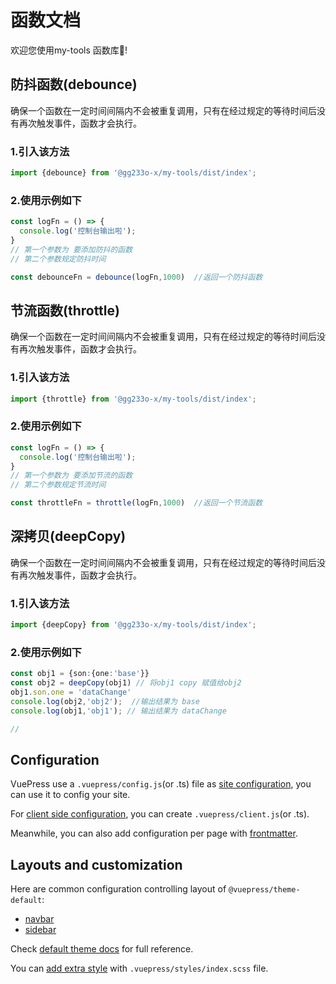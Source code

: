 # 函数文档

欢迎您使用my-tools 函数库:tada:!

## 防抖函数(debounce)

确保一个函数在一定时间间隔内不会被重复调用，只有在经过规定的等待时间后没有再次触发事件，函数才会执行。

### 1.引入该方法
```ts title="App.vue"
import {debounce} from '@gg233o-x/my-tools/dist/index';
```

### 2.使用示例如下
```ts title="App.vue"
const logFn = () => {
  console.log('控制台输出啦');
}
// 第一个参数为 要添加防抖的函数
// 第二个参数规定防抖时间

const debounceFn = debounce(logFn,1000)  //返回一个防抖函数
```


## 节流函数(throttle)

确保一个函数在一定时间间隔内不会被重复调用，只有在经过规定的等待时间后没有再次触发事件，函数才会执行。

### 1.引入该方法
```ts title="App.vue"
import {throttle} from '@gg233o-x/my-tools/dist/index';
```

### 2.使用示例如下
```ts title="App.vue"
const logFn = () => {
  console.log('控制台输出啦');
}
// 第一个参数为 要添加节流的函数
// 第二个参数规定节流时间

const throttleFn = throttle(logFn,1000)  //返回一个节流函数
```

## 深拷贝(deepCopy)

确保一个函数在一定时间间隔内不会被重复调用，只有在经过规定的等待时间后没有再次触发事件，函数才会执行。

### 1.引入该方法
```ts title="App.vue"
import {deepCopy} from '@gg233o-x/my-tools/dist/index';
```

### 2.使用示例如下
```ts title="App.vue"
const obj1 = {son:{one:'base'}}
const obj2 = deepCopy(obj1) // 将obj1 copy 赋值给obj2
obj1.son.one = 'dataChange'
console.log(obj2,'obj2');  //输出结果为 base
console.log(obj1,'obj1'); // 输出结果为 dataChange

//
```
## Configuration

VuePress use a `.vuepress/config.js`(or .ts) file as [site configuration][config], you can use it to config your site.

For [client side configuration][client-config], you can create `.vuepress/client.js`(or .ts).

Meanwhile, you can also add configuration per page with [frontmatter][].

## Layouts and customization

Here are common configuration controlling layout of `@vuepress/theme-default`:

- [navbar][]
- [sidebar][]

Check [default theme docs][default-theme] for full reference.

You can [add extra style][style] with `.vuepress/styles/index.scss` file.

[routing]: https://vuejs.press/guide/page.html#routing
[content]: https://vuejs.press/guide/page.html#content
[synatex-extensions]: https://vuejs.press/guide/markdown.html#syntax-extensions
[vue-feature]: https://vuejs.press/guide/markdown.html#using-vue-in-markdown
[config]: https://vuejs.press/guide/configuration.html#client-config-file
[client-config]: https://vuejs.press/guide/configuration.html#client-config-file
[frontmatter]: https://vuejs.press/guide/page.html#frontmatter
[navbar]: https://vuejs.press/reference/default-theme/config.html#navbar
[sidebar]: https://vuejs.press/reference/default-theme/config.html#sidebar
[default-theme]: https://vuejs.press/reference/default-theme/
[style]: https://vuejs.press/reference/default-theme/styles.html#style-file
